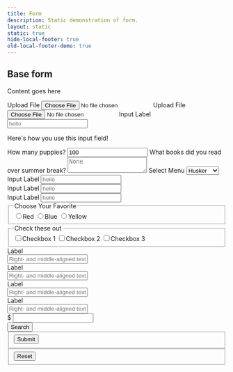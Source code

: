 ```yaml
---
title: Form
description: Static demonstration of form.
layout: static
static: true
hide-local-footer: true
old-local-footer-demo: true
---
```


## Base form

Content goes here

<form class="c-form">
  <label class="c-btn">Upload File
    <input name="" type="file" class="c-form--hidden">
  </label>
  <label for="exampleFileUpload" class="c-btn">Upload File</label>
  <input name="" type="file" id="exampleFileUpload" class="c-form--hidden">
  <label>Input Label
    <input type="text" placeholder="hello" aria-describedby="exampleHelpText">
  </label>
  <p class="c-form__help-text" id="exampleHelpText">Here's how you use this input field!</p>
  <label>
    How many puppies?
    <input type="number" value="100">
  </label>
  <label>
    What books did you read over summer break?
    <textarea placeholder="None"></textarea>
  </label>
  <label>Select Menu
    <select>
      <option value="husker">Husker</option>
      <option value="starbuck">Starbuck</option>
      <option value="hotdog">Hot Dog</option>
      <option value="apollo">Apollo</option>
    </select>
  </label>
  <div class="c-form__row has-three-columns">
    <div class="c-form__column">
      <label>Input Label
        <input type="text" placeholder="hello" aria-describedby="exampleHelpText">
      </label>
    </div>
    <div class="c-form__column">
      <label>Input Label
        <input type="text" placeholder="hello" aria-describedby="exampleHelpText">
      </label>
    </div>
    <div class="c-form__column">
      <label>Input Label
        <input type="text" placeholder="hello" aria-describedby="exampleHelpText">
      </label>
    </div>
  </div>
  <div class="c-form__row">
    <fieldset class="c-form__column">
      <legend>Choose Your Favorite</legend>
      <input type="radio" name="pokemon" value="Red" id="pokemonRed" required><label for="pokemonRed">Red</label>
      <input type="radio" name="pokemon" value="Blue" id="pokemonBlue"><label for="pokemonBlue">Blue</label>
      <input type="radio" name="pokemon" value="Yellow" id="pokemonYellow"><label for="pokemonYellow">Yellow</label>
    </fieldset>
    <fieldset class="c-form__column">
      <legend>Check these out</legend>
      <input id="checkbox1" type="checkbox"><label for="checkbox1">Checkbox 1</label>
      <input id="checkbox2" type="checkbox"><label for="checkbox2">Checkbox 2</label>
      <input id="checkbox3" type="checkbox"><label for="checkbox3">Checkbox 3</label>
    </fieldset>
  </div>
  <div class="c-form__row">
    <div class="c-form__inline-columns--left">
      <label for="middle-label" class="">Label</label>
    </div>
    <div class="c-form__inline-columns--right">
      <input type="text" id="middle-label" placeholder="Right- and middle-aligned text input">
    </div>
    <div class="c-form__inline-columns--left">
      <label for="middle-label" class="c-form__inline-columns-label--middle-right">Label</label>
    </div>
    <div class="c-form__inline-columns--right">
      <input type="text" id="middle-label" placeholder="Right- and middle-aligned text input">
    </div>
  </div>
  <div class="c-form__row">
    <div class="c-form__inline-columns--left">
      <label for="middle-label" class="c-form__inline-columns-label--middle">Label</label>
    </div>
    <div class="c-form__inline-columns--right">
      <input type="text" id="middle-label" placeholder="Right- and middle-aligned text input">
    </div>
  </div>
  <div class="c-form__row">
    <div class="c-form__inline-columns--left">
      <label for="middle-label" class="c-form__inline-columns-label--right">Label</label>
    </div>
    <div class="c-form__inline-columns--right">
      <input type="text" id="middle-label" placeholder="Right- and middle-aligned text input">
    </div>
  </div>
  <div class="c-form__input-group">
    <span class="c-form__input-group-label">$</span>
    <input class="c-form__input-group-field" type="url">
    <div class="c-form__input-group-button">
      <button class="c-form__button" type="submit" title="Search">Search</button>
    </div>
  </div>
   <div class="c-form__row">
     <fieldset class="c-form__column">
       <button class="c-form__button" type="submit" value="Submit">Submit</button>
     </fieldset>
     <fieldset class="c-form__column">
       <button class="c-form__button" type="reset" value="Reset">Reset</button>
     </fieldset>
   </div>
</form>
